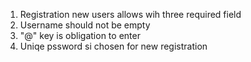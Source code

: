 1. Registration new users allows wih three required field
2. Username should not be empty
3. "@" key is obligation to enter
4. Uniqe pssword si chosen for new registration
